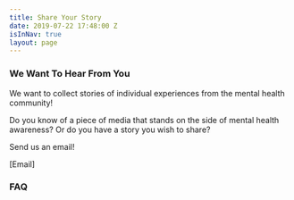 ```yaml
---
title: Share Your Story
date: 2019-07-22 17:48:00 Z
isInNav: true
layout: page
---
```


### We Want To Hear From You

We want to collect stories of individual experiences from the mental health community! 

Do you know of a piece of media that stands on the side of mental health awareness? Or do you have a story you wish to share?

Send us an email!

[Email]

### FAQ

 

